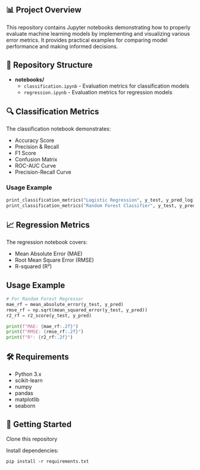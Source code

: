 ## 📊 Project Overview

This repository contains Jupyter notebooks demonstrating how to properly evaluate machine learning models by implementing and visualizing various error metrics. It provides practical examples for comparing model performance and making informed decisions.

## 📁 Repository Structure

- **notebooks/**
  - `classification.ipynb` - Evaluation metrics for classification models
  - `regression.ipynb` - Evaluation metrics for regression models

## 🔍 Classification Metrics

The classification notebook demonstrates:

- Accuracy Score
- Precision & Recall
- F1 Score
- Confusion Matrix
- ROC-AUC Curve
- Precision-Recall Curve

### Usage Example

```python
print_classification_metrics("Logistic Regression", y_test, y_pred_log)
print_classification_metrics("Random Forest Classifier", y_test, y_pred_rf)
```

## 📈 Regression Metrics

The regression notebook covers:

- Mean Absolute Error (MAE)
- Root Mean Square Error (RMSE)
- R-squared (R²)


## Usage Example

```python
# For Random Forest Regressor
mae_rf = mean_absolute_error(y_test, y_pred)
rmse_rf = np.sqrt(mean_squared_error(y_test, y_pred))
r2_rf = r2_score(y_test, y_pred)

print(f"MAE: {mae_rf:.2f}")
print(f"RMSE: {rmse_rf:.2f}")
print(f"R²: {r2_rf:.2f}")
```

## 🛠️ Requirements
- Python 3.x
- scikit-learn
- numpy
- pandas
- matplotlib
- seaborn

## 🚀 Getting Started
Clone this repository

Install dependencies:

`pip install -r requirements.txt`
